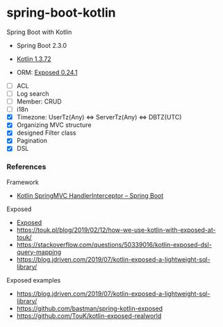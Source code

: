 # spring-boot-kotlin

Spring Boot with Kotlin

- Spring Boot 2.3.0

- [Kotlin 1.3.72](https://kotlinlang.org/)

- ORM: [Exposed 0.24.1](https://github.com/JetBrains/Exposed) 

- [ ] ACL
- [ ] Log search
- [ ] Member: CRUD
- [ ] i18n
- [X] Timezone: UserTz(Any) <=> ServerTz(Any) <=> DBTZ(UTC)
- [X] Organizing MVC structure
- [X] designed Filter class
- [X] Pagination
- [X] DSL

### References

Framework

- [Kotlin SpringMVC HandlerInterceptor – Spring Boot](https://grokonez.com/spring-framework/spring-boot/kotlin-spring-boot/kotlin-springmvc-handlerinterceptor-spring-boot#1_Create_Kotlin_SpringBoot_project)

Exposed

- [Exposed](https://github.com/JetBrains/Exposed)
- https://touk.pl/blog/2019/02/12/how-we-use-kotlin-with-exposed-at-touk/
- https://stackoverflow.com/questions/50339016/kotlin-exposed-dsl-query-mapping
- https://blog.jdriven.com/2019/07/kotlin-exposed-a-lightweight-sql-library/

Exposed examples

- https://blog.jdriven.com/2019/07/kotlin-exposed-a-lightweight-sql-library/
- https://github.com/bastman/spring-kotlin-exposed
- https://github.com/TouK/kotlin-exposed-realworld
